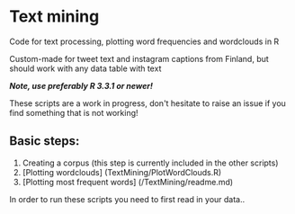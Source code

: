 # Text mining

Code for text processing, plotting word frequencies and wordclouds in R

Custom-made for tweet text and instagram captions from Finland, but should work with any data table with text

***Note, use preferably R 3.3.1 or newer!***

These scripts are a work in progress, don't hesitate to raise an issue if you find something that is not working!

## Basic steps:

1. Creating a corpus (this step is currently included in the other scripts)
2. [Plotting wordclouds] (TextMining/PlotWordClouds.R)
3. [Plotting most frequent words] (/TextMining/readme.md)

In order to run these scripts you need to first read in your data..
